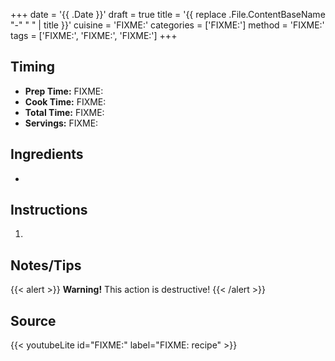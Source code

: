 +++
date = '{{ .Date }}'
draft = true
title = '{{ replace .File.ContentBaseName "-" " " | title }}'
cuisine = 'FIXME:'
categories = ['FIXME:']
method = 'FIXME:'
tags = ['FIXME:', 'FIXME:', 'FIXME:']
+++

## Timing

- **Prep Time:** FIXME:
- **Cook Time:** FIXME:
- **Total Time:** FIXME:
- **Servings:** FIXME:

## Ingredients

-

## Instructions

1.

## Notes/Tips

{{< alert >}}
**Warning!** This action is destructive!
{{< /alert >}}

## Source

{{< youtubeLite id="FIXME:" label="FIXME: recipe" >}}
